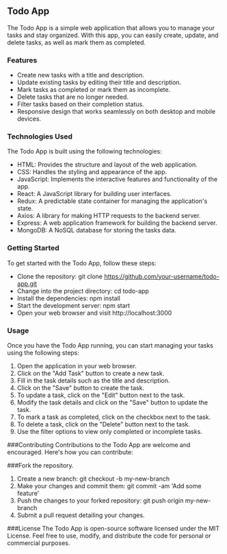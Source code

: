 ## Todo App
The Todo App is a simple web application that allows you to manage your tasks and stay organized. With this app, you can easily create, update, and delete tasks, as well as mark them as completed.

### Features
- Create new tasks with a title and description.
- Update existing tasks by editing their title and description.
- Mark tasks as completed or mark them as incomplete.
- Delete tasks that are no longer needed.
- Filter tasks based on their completion status.
- Responsive design that works seamlessly on both desktop and mobile devices.

### Technologies Used
The Todo App is built using the following technologies:

- HTML: Provides the structure and layout of the web application.
- CSS: Handles the styling and appearance of the app.
- JavaScript: Implements the interactive features and functionality of the app.
- React: A JavaScript library for building user interfaces.
- Redux: A predictable state container for managing the application's state.
- Axios: A library for making HTTP requests to the backend server.
- Express: A web application framework for building the backend server.
- MongoDB: A NoSQL database for storing the tasks data.

### Getting Started
To get started with the Todo App, follow these steps:

- Clone the repository: git clone https://github.com/your-username/todo-app.git
- Change into the project directory: cd todo-app
- Install the dependencies: npm install
- Start the development server: npm start
- Open your web browser and visit http://localhost:3000
### Usage
Once you have the Todo App running, you can start managing your tasks using the following steps:

1. Open the application in your web browser.
2. Click on the "Add Task" button to create a new task.
3. Fill in the task details such as the title and description.
4. Click on the "Save" button to create the task.
5. To update a task, click on the "Edit" button next to the task.
6. Modify the task details and click on the "Save" button to update the task.
7. To mark a task as completed, click on the checkbox next to the task.
8. To delete a task, click on the "Delete" button next to the task.
9. Use the filter options to view only completed or incomplete tasks.

###Contributing
Contributions to the Todo App are welcome and encouraged. Here's how you can contribute:

###Fork the repository.
1. Create a new branch: git checkout -b my-new-branch
2. Make your changes and commit them: git commit -am 'Add some feature'
3. Push the changes to your forked repository: git push origin my-new-branch
4. Submit a pull request detailing your changes.

###License
The Todo App is open-source software licensed under the MIT License. Feel free to use, modify, and distribute the code for personal or commercial purposes.





